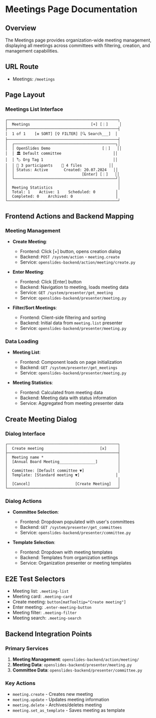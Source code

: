 # Meetings Page Documentation

## Overview
The Meetings page provides organization-wide meeting management, displaying all meetings across committees with filtering, creation, and management capabilities.

## URL Route
- Meetings: `/meetings`

## Page Layout

### Meetings List Interface
```
┌─────────────────────────────────────────────────┐
│  Meetings                           [+] [⋮]     │
├─────────────────────────────────────────────────┤
│  1 of 1    [≡ SORT] [⚲ FILTER] [🔍 Search___]  │
├─────────────────────────────────────────────────┤
│  ┌─────────────────────────────────────────────┐│
│  │ OpenSlides Demo                       [⋮]   ││
│  │ 🏛️ Default committee                       ││
│  │ 🏷️ Org Tag 1                               ││
│  │ 👥 3 participants    📁 4 files            ││
│  │ Status: Active       Created: 20.07.2024   ││
│  │                              [Enter] [⋮]   ││
│  └─────────────────────────────────────────────┘│
│                                                 │
│  Meeting Statistics                             │
│  Total: 1    Active: 1    Scheduled: 0         │
│  Completed: 0    Archived: 0                   │
└─────────────────────────────────────────────────┘
```

## Frontend Actions and Backend Mapping

### Meeting Management
- **Create Meeting**:
  - Frontend: Click [+] button, opens creation dialog
  - Backend: `POST /system/action` - `meeting.create`
  - Service: `openslides-backend/action/meeting/create.py`

- **Enter Meeting**:
  - Frontend: Click [Enter] button
  - Backend: Navigation to meeting, loads meeting data
  - Service: `GET /system/presenter/get_meeting` 
  - Service: `openslides-backend/presenter/meeting.py`

- **Filter/Sort Meetings**:
  - Frontend: Client-side filtering and sorting
  - Backend: Initial data from `meeting.list` presenter
  - Service: `openslides-backend/presenter/meeting.py`

### Data Loading
- **Meeting List**:
  - Frontend: Component loads on page initialization
  - Backend: `GET /system/presenter/get_meetings`
  - Service: `openslides-backend/presenter/meeting.py`

- **Meeting Statistics**:
  - Frontend: Calculated from meeting data
  - Backend: Meeting data with status information
  - Service: Aggregated from meeting presenter data

## Create Meeting Dialog

### Dialog Interface
```
┌─────────────────────────────────────────────────┐
│  Create meeting                         [x]     │
├─────────────────────────────────────────────────┤
│  Meeting name *                                 │
│  [Annual Board Meeting________________]         │
│                                                 │
│  Committee: [Default committee ▼]               │
│  Template: [Standard meeting ▼]                │
│                                                 │
│  [Cancel]                    [Create Meeting]   │
└─────────────────────────────────────────────────┘
```

### Dialog Actions
- **Committee Selection**:
  - Frontend: Dropdown populated with user's committees
  - Backend: `GET /system/presenter/get_committees`
  - Service: `openslides-backend/presenter/committee.py`

- **Template Selection**:
  - Frontend: Dropdown with meeting templates
  - Backend: Templates from organization settings
  - Service: Organization presenter or meeting templates

## E2E Test Selectors
- Meeting list: `.meeting-list`
- Meeting card: `.meeting-card`
- Create meeting: `button[matTooltip="Create meeting"]`
- Enter meeting: `.enter-meeting-button`
- Meeting filter: `.meeting-filter`
- Meeting search: `.meeting-search`

## Backend Integration Points

### Primary Services
1. **Meeting Management**: `openslides-backend/action/meeting/`
2. **Meeting Data**: `openslides-backend/presenter/meeting.py`
3. **Committee Data**: `openslides-backend/presenter/committee.py`

### Key Actions
- `meeting.create` - Creates new meeting
- `meeting.update` - Updates meeting information
- `meeting.delete` - Archives/deletes meeting
- `meeting.set_as_template` - Saves meeting as template